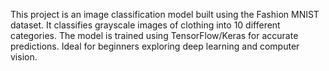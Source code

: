 This project is an image classification model built using the Fashion MNIST dataset.
It classifies grayscale images of clothing into 10 different categories.
The model is trained using TensorFlow/Keras for accurate predictions.
Ideal for beginners exploring deep learning and computer vision.

